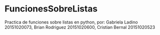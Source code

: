 # FuncionesSobreListas
Practica de funciones sobre listas en python, por: Gabriela Ladino 20151020073, Brian Rodriguez 20151020600, Cristian Bernal 20151020523
